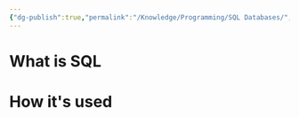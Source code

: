 ```yaml
---
{"dg-publish":true,"permalink":"/Knowledge/Programming/SQL Databases/","tags":["programming","work/JBT/software"]}
---
```


 
# What is SQL

# How it's used 

